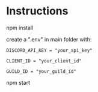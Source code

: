 # Instructions

npm install 

create a ".env" in main folder with:

    DISCORD_API_KEY = "your_api_key"

    CLIENT_ID = "your_client_id"

    GUILD_ID = "your_guild_id"

npm start
